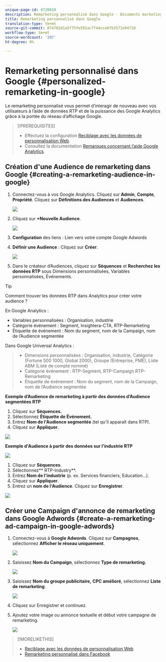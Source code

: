 ```yaml
---
unique-page-id: 4720810
description: Remarketing personnalisé dans Google - Documents marketing - Documentation du produit
title: Remarketing personnalisé dans Google
translation-type: tm+mt
source-git-commit: 074701d1a5f75fe592ac7f44cce6fb3571e94710
workflow-type: tm+mt
source-wordcount: '297'
ht-degree: 0%

---
```



# Remarketing personnalisé dans Google {#personalized-remarketing-in-google}

Le remarketing personnalisé vous permet d’interagir de nouveau avec vos utilisateurs à l’aide de données RTP et de la puissance des Google Analytics grâce à la portée du réseau d’affichage Google.

>[!PREREQUISITES]
>
>* Effectuez la configuration [Reciblage avec les données de personnalisation Web](retargeting-with-web-personalization-data.md).
>* Consultez la documentation [Remarques concernant l’aide Google Analytics](https://support.google.com/analytics/topic/2611283?hl=en&amp;ref_topic=3413645).

>



## Création d&#39;une Audience de remarketing dans Google {#creating-a-remarketing-audience-in-google}

1. Connectez-vous à vos Google Analytics. Cliquez sur **Admin**, **Compte**, **Propriété**. Cliquez sur **Définitions des Audiences** et **Audiences**.

   ![](assets/remarketing-ga-screenshots.jpg)

1. Cliquez sur **+Nouvelle Audience**.

   ![](assets/image2015-1-15-17-3a26-3a40.png)

1. **Configuration** des liens : Lien vers votre compte Google Adwords
1. **Définir une Audience** : Cliquez sur  **Créer**.

   ![](assets/image2015-1-15-17-3a32-3a4.png)

1. Dans le créateur d’Audiences, cliquez sur **Séquences** et **Recherchez les données RTP** sous Dimensions personnalisées, Variables personnalisées, Événements.

>[!TIP]
>
>Comment trouver les données RTP dans Analytics pour créer votre audience ?
>
>En Google Analytics :
>
>* Variables personnalisées : Organisation, industrie
>* Catégorie événement : Segment, Insightera-CTA, RTP-Remarketing
>* Étiquette de événement : Nom du segment, nom de la Campaign, nom de l’Audience segmentée

>
>
Dans Google Universal Analytics :
>
>* Dimensions personnalisées : Organisation, industrie, Catégorie (Fortune 500 1000, Global 2000), Groupe (Entreprise, PME), Liste ABM (Liste de compte nommé)
>* Catégorie événement : RTP-Segment, RTP-Campaign RTP-Remarketing
>* Étiquette de événement : Nom du segment, nom de la Campaign, nom de l’Audience segmentée

>



**Exemple d’Audience de remarketing à partir des données d’Audience segmentées RTP**

1. Cliquez sur **Séquences.**
1. Sélectionnez **Étiquette de Événement.**
1. Entrez **Nom de l&#39;Audience segmentée** (tel qu&#39;il apparaît dans RTP).
1. Cliquez sur **Appliquer**.

![](assets/image2015-2-10-14-3a51-3a43.png)

**Exemple d&#39;Audience à partir des données sur l&#39;industrie RTP**

![](assets/image2015-1-15-17-3a36-3a5.png)

1. Cliquez sur **Séquences**.
1. Sélectionnez** RTP-Industry**.
1. Entrez **Nom de l&#39;industrie** (p. ex. Services financiers, Education...).
1. Cliquez sur **Appliquer**.
1. Entrez un **nom de l&#39;Audience**. Cliquez sur **Enregistrer**.

![](assets/image2015-1-15-18-3a29-3a16.png)

## Créer une Campaign d&#39;annonce de remarketing dans Google Adwords {#create-a-remarketing-ad-campaign-in-google-adwords}

1. Connectez-vous à **Google Adwords**. Cliquez sur **Campagnes**, sélectionnez **Afficher le réseau uniquement**.

   ![](assets/image2015-1-15-18-3a31-3a58.png)

1. Saisissez **Nom du Campaign**, sélectionnez **Type de remarketing.**

   ![](assets/image2015-1-15-18-3a35-3a7.png)

1. Saisissez **Nom du groupe publicitaire,** **CPC amélioré**, sélectionnez **Liste de remarketing**.

   ![](assets/image2015-1-15-18-3a51-3a57.png)

1. Cliquez sur Enregistrer et continuez.
1. Ajoutez votre image ou annonce textuelle et début votre campagne de remarketing.

   ![](assets/image2015-1-15-18-3a47-3a21.png)

>[!MORELIKETHIS]
>
>* [Reciblage avec les données de personnalisation Web](retargeting-with-web-personalization-data.md)
>* [Remarketing personnalisé dans Facebook](personalized-remarketing-in-facebook.md)

